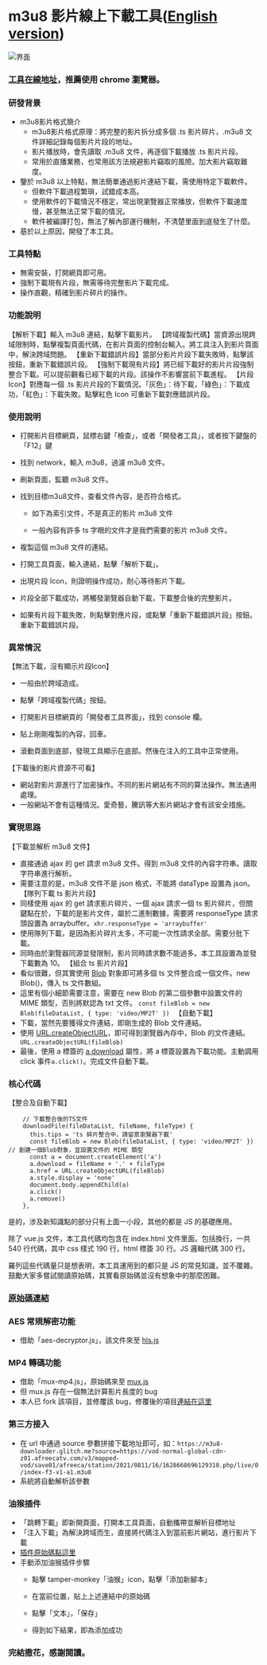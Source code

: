 # m3u8 影片線上下載工具([English version](https://github.com/SAOJSM/m3u8-downloader-cht/blob/master/README-EN.md))

![界面](https://imgur.com/a/Gxm024M.jpg)
### [工具在線地址](https://m3u8-downloader-cht.glitch.me)，推薦使用 chrome 瀏覽器。

### 研發背景
- m3u8影片格式簡介
    - m3u8影片格式原理：將完整的影片拆分成多個 .ts 影片碎片，.m3u8 文件詳細記錄每個影片片段的地址。
    - 影片播放時，會先讀取 .m3u8 文件，再逐個下載播放 .ts 影片片段。
    - 常用於直播業務，也常用該方法規避影片竊取的風險。加大影片竊取難度。
- 鑒於 m3u8 以上特點，無法簡單通過影片連結下載，需使用特定下載軟件。
    - 但軟件下載過程繁瑣，試錯成本高。
    - 使用軟件的下載情況不穩定，常出現瀏覽器正常播放，但軟件下載速度慢，甚至無法正常下載的情況。
    - 軟件被編譯打包，無法了解內部運行機制，不清楚里面到底發生了什麼。
- 基於以上原因，開發了本工具。

### 工具特點
- 無需安裝，打開網頁即可用。
- 強制下載現有片段，無需等待完整影片下載完成。
- 操作直觀，精確到影片碎片的操作。


### 功能說明
【解析下載】輸入 m3u8 連結，點擊下載影片。
【跨域複製代碼】當資源出現跨域限制時，點擊複製頁面代碼，在影片頁面的控制台輸入。將工具注入到影片頁面中，解決跨域問題。
【重新下載錯誤片段】當部分影片片段下載失敗時，點擊該按鈕，重新下載錯誤片段。
【強制下載現有片段】將已經下載好的影片片段強制整合下載。可以提前觀看已經下載的片段。該操作不影響當前下載進程。
【片段Icon】對應每一個 .ts 影片片段的下載情況。「灰色」：待下載，「綠色」：下載成功，「紅色」：下載失敗。點擊紅色 Icon 可重新下載對應錯誤片段。

### 使用說明
- 打開影片目標網頁，鼠標右鍵「檢查」，或者「開發者工具」，或者按下鍵盤的「F12」鍵
- 找到 network，輸入 m3u8，過濾 m3u8 文件。
- 刷新頁面，監聽 m3u8 文件。

- 找到目標m3u8文件，查看文件內容，是否符合格式。
    - 如下為索引文件，不是真正的影片 m3u8 文件

    - 一般內容有許多 ts 字眼的文件才是我們需要的影片 m3u8 文件。

- 複製這個 m3u8 文件的連結。

- 打開工具頁面，輸入連結，點擊「解析下載」。
- 出現片段 Icon，則證明操作成功，耐心等待影片下載。
- 片段全部下載成功，將觸發瀏覽器自動下載，下載整合後的完整影片。
- 如果有片段下載失敗，則點擊對應片段，或點擊「重新下載錯誤片段」按鈕。重新下載錯誤片段。

### 異常情況
【無法下載，沒有顯示片段Icon】
  - 一般由於跨域造成。
  - 點擊「跨域複製代碼」按鈕。
  - 打開影片目標網頁的「開發者工具界面」，找到 console 欄。

  - 貼上剛剛複製的內容，回車。
  - 滾動頁面到底部，發現工具顯示在底部。然後在注入的工具中正常使用。

【下載後的影片資源不可看】
  - 網站對影片源進行了加密操作。不同的影片網站有不同的算法操作。無法通用處理。
  - 一般網站不會有這種情況。愛奇藝，騰訊等大影片網站才會有該安全措施。

### 實現思路
【下載並解析 m3u8 文件】
- 直接通過 ajax 的 get 請求 m3u8 文件。得到 m3u8 文件的內容字符串。讀取字符串進行解析。
- 需要注意的是，m3u8 文件不是 json 格式，不能將 dataType 設置為 json。
【隊列下載 ts 影片片段】
- 同樣使用 ajax 的 get 請求影片碎片，一個 ajax 請求一個 ts 影片碎片，但關鍵點在於，下載的是影片文件，屬於二進制數據，需要將 responseType 請求頭設置為 arraybuffer。```xhr.responseType = 'arraybuffer'```
- 使用隊列下載，是因為影片碎片太多，不可能一次性請求全部。需要分批下載。
- 同時由於瀏覽器同源並發限制，影片同時請求數不能過多。本工具設置為並發下載數為 10。
【組合 ts 影片片段】
- 看似很難，但其實使用 [Blob](https://developer.mozilla.org/zh-CN/docs/Web/API/Blob) 對象即可將多個 ts 文件整合成一個文件。new Blob()，傳入 ts 文件數組。
- 這里有個小細節需要注意，需要在 new Blob 的第二個參數中設置文件的 MIME 類型，否則將默認為 txt 文件。 ```const fileBlob = new Blob(fileDataList, { type: 'video/MP2T' }) ```
【自動下載】
- 下載，當然先要獲得文件連結，即剛生成的 Blob 文件連結。
- 使用 [URL.createObjectURL](https://developer.mozilla.org/zh-CN/docs/Web/API/URL/createObjectURL)，即可得到瀏覽器內存中，Blob 的文件連結。```URL.createObjectURL(fileBlob)```
- 最後，使用 a 標簽的 [a.download](https://developer.mozilla.org/zh-CN/docs/Web/HTML/Element/a) 屬性，將 a 標簽設置為下載功能。主動調用 click 事件```a.click()```。完成文件自動下載。

### 核心代碼
【整合及自動下載】

```
    // 下載整合後的TS文件
    downloadFile(fileDataList, fileName, fileType) {
      this.tips = 'ts 碎片整合中，請留意瀏覽器下載'
      const fileBlob = new Blob(fileDataList, { type: 'video/MP2T' }) // 創建一個Blob對象，並設置文件的 MIME 類型
      const a = document.createElement('a')
      a.download = fileName + '.' + fileType
      a.href = URL.createObjectURL(fileBlob)
      a.style.display = 'none'
      document.body.appendChild(a)
      a.click()
      a.remove()
    },
```

是的，涉及新知識點的部分只有上面一小段，其他的都是 JS 的基礎應用。

除了 vue.js 文件，本工具代碼均包含在 index.html 文件里面。包括換行，一共 540 行代碼，其中 css 樣式 190 行，html 標簽 30 行。JS 邏輯代碼 300 行。

羅列這些代碼量只是想表明，本工具運用到的都只是 JS 的常見知識，並不覆雜。鼓勵大家多嘗試閱讀原始碼，其實看原始碼並沒有想象中的那麼困難。

### [原始碼連結](https://github.com/SAOJSM/m3u8-downloader-cht/blob/master/index.html)

### AES 常規解密功能
- 借助「aes-decryptor.js」，該文件來至 [hls.js](https://github.com/video-dev/hls.js)

### MP4 轉碼功能
- 借助「mux-mp4.js」，原始碼來至 [mux.js](https://github.com/videojs/mux.js#mp4)
- 但 mux.js 存在一個無法計算影片長度的 bug
- 本人已 fork 該項目，並修覆該 bug，修覆後的項目[連結在這里](https://github.com/Momo707577045/mux.js)

### 第三方接入
- 在 url 中通過 source 參數拼接下載地址即可，如：```https://m3u8-downloader.glitch.me?source=https://vod-normal-global-cdn-z01.afreecatv.com/v3/mapped-vod/save01/afreeca/station/2021/0811/16/1628668696129310.php/live/0/index-f3-v1-a1.m3u8```
- 系統將自動解析該參數

### 油猴插件

- 「跳轉下載」即新開頁面，打開本工具頁面，自動攜帶並解析目標地址
- 「注入下載」為解決跨域而生，直接將代碼注入到當前影片網站，進行影片下載
- [插件原始碼點這里]( https://github.com/SAOJSM/m3u8-downloader-cht/blob/master/tamper-monkey.js)
- 手動添加油猴插件步驟
  - 點擊 tamper-monkey「油猴」icon，點擊「添加新腳本」

  - 在當前位置，貼上上述連結中的原始碼

  - 點擊「文本」，「保存」

  - 得到如下結果，即為添加成功

### 完結撒花，感謝閱讀。
